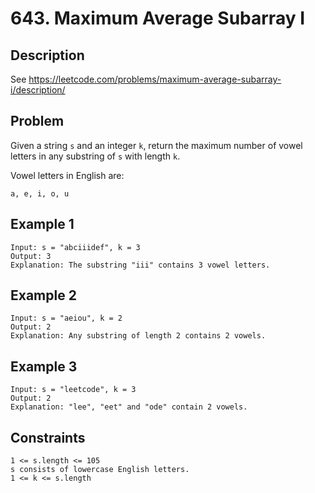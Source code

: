 # 643. Maximum Average Subarray I

## Description
See https://leetcode.com/problems/maximum-average-subarray-i/description/

## Problem
Given a string `s` and an integer `k`, return the maximum number of vowel letters in any substring of `s` with length `k`.

Vowel letters in English are:

````
a, e, i, o, u
````

## Example 1

```
Input: s = "abciiidef", k = 3
Output: 3
Explanation: The substring "iii" contains 3 vowel letters.
```

## Example 2

```
Input: s = "aeiou", k = 2
Output: 2
Explanation: Any substring of length 2 contains 2 vowels.
```

## Example 3

```
Input: s = "leetcode", k = 3
Output: 2
Explanation: "lee", "eet" and "ode" contain 2 vowels.
```

## Constraints

```
1 <= s.length <= 105
s consists of lowercase English letters.
1 <= k <= s.length
```
